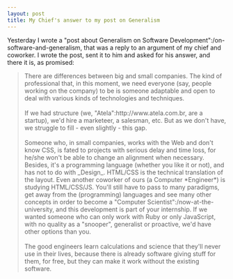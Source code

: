 ```yaml
---
layout: post
title: My Chief's answer to my post on Generalism
---
```


<span class="drops">Y</span>esterday I wrote a "post about Generalism on Software Development":/on-software-and-generalism, that was a reply to an argument of my chief and coworker. I wrote the post, sent it to him and asked for his answer, and there it is, as promised:

<blockquote>
  There are differences between big and small companies. The kind of professional that, in this moment, we need everyone (say, people working on the company) to be is someone adaptable and open to deal with various kinds of technologies and techniques.
  
  <br/>
  <br/>
  If we had structure (we, "Atela":http://www.atela.com.br, are a startup), we'd hire a marketeer, a salesman, etc. But as we don't have, we struggle to fill - even slightly - this gap.
  
  <br/>
  <br/>
  Someone who, in small companies, works with the Web and don't know CSS, is fated to projects with serious delay and time loss, for he/she won't be able to change an alignment when necessary. Besides, it's a programming language (whether you like it or not), and has not to do with _Design_. HTML/CSS is the technical translation of the layout. Even another coworker of ours (a Computer *Engineer*) is studying HTML/CSS/JS. You'll still have to pass to many paradigms, get away from the (programming) languages and see many other concepts in order to become a "Computer Scientist":/now-at-the-university, and this development is part of your internship. If we wanted someone who can only work with Ruby or only JavaScript, with no quality as a "snooper", generalist or proactive, we'd have other options than you.

  <br/>
  <br/>
  The good engineers learn calculations and science that they'll never use in their lives, because there is already software giving stuff for them, for free, but they can make it work without the existing software.
</blockquote>

